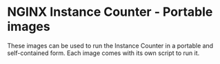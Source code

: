 # NGINX Instance Counter - Portable images

These images can be used to run the Instance Counter in a portable and self-contained form.
Each image comes with its own script to run it.
